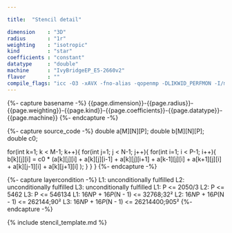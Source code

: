 ```yaml
---

title:  "Stencil detail"

dimension    : "3D"
radius       : "1r"
weighting    : "isotropic"
kind         : "star"
coefficients : "constant"
datatype     : "double"
machine      : "IvyBridgeEP_E5-2660v2"
flavor       : ""
compile_flags: "icc -O3 -xAVX -fno-alias -qopenmp -DLIKWID_PERFMON -I/mnt/opt/likwid-4.3.2/include -L/mnt/opt/likwid-4.3.2/lib -I./stempel/stempel/headers/ ./stempel/headers/timing.c ./stempel/headers/dummy.c solar_compilable.c -o stencil -llikwid"
---
```


{%- capture basename -%}
{{page.dimension}}-{{page.radius}}-{{page.weighting}}-{{page.kind}}-{{page.coefficients}}-{{page.datatype}}-{{page.machine}}
{%- endcapture -%}

{%- capture source_code -%}
double a[M][N][P];
double b[M][N][P];
double c0;

for(int k=1; k < M-1; k++){
  for(int j=1; j < N-1; j++){
    for(int i=1; i < P-1; i++){
      b[k][j][i] = c0 * (a[k][j][i]
        + a[k][j][i-1] + a[k][j][i+1]
        + a[k-1][j][i] + a[k+1][j][i]
        + a[k][j-1][i] + a[k][j+1][i]
        );
    }
  }
}
{%- endcapture -%}

{%- capture layercondition -%}
L1: unconditionally fulfilled
L2: unconditionally fulfilled
L3: unconditionally fulfilled
L1: P <= 2050/3
L2: P <= 5462
L3: P <= 546134
L1: 16*N*P + 16*P*(N - 1) <= 32768;32²
L2: 16*N*P + 16*P*(N - 1) <= 262144;90²
L3: 16*N*P + 16*P*(N - 1) <= 26214400;905²
{%- endcapture -%}

{% include stencil_template.md %}

